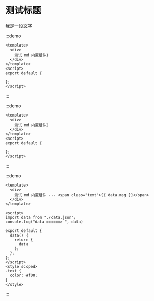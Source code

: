 # 测试标题

我是一段文字

:::demo

```vue
<template>
  <div>
    测试 md 内置组件1
  </div>
</template>
<script>
export default {

};
</script>
```

:::

:::demo

```vue
<template>
  <div>
    测试 md 内置组件2
  </div>
</template>
<script>
export default {

};
</script>
```

:::

:::demo

```vue
<template>
  <div>
    测试 md 内置组件 --- <span class="text">{{ data.msg }}</span>
  </div>
</template>

<script>
import data from "./data.json";
console.log("data ======> ", data)

export default {
  data() {
    return {
      data
    };
  },
};
</script>
<style scoped>
.text {
  color: #f00;
}
</style>
```

:::
